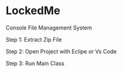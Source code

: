 # LockedMe
Console File Management System

Step 1:
Extract Zip File

Step 2:
Open Project with Eclipe or Vs Code

Step 3:
Run Main Class
